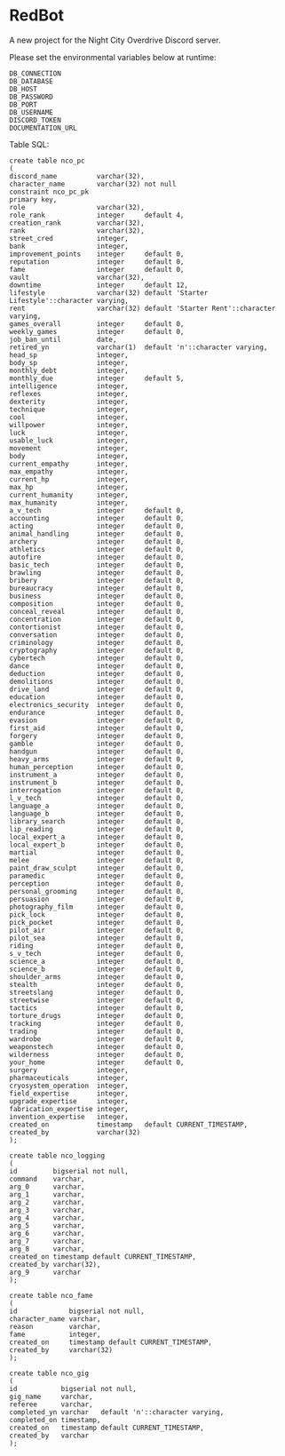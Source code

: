 # RedBot
A new project for the Night City Overdrive Discord server.

Please set the environmental variables below at runtime:

    DB_CONNECTION
    DB_DATABASE
    DB_HOST
    DB_PASSWORD
    DB_PORT
    DB_USERNAME
    DISCORD_TOKEN 
    DOCUMENTATION_URL

Table SQL:

    create table nco_pc
    (
    discord_name          varchar(32),
    character_name        varchar(32) not null
    constraint nco_pc_pk
    primary key,
    role                  varchar(32),
    role_rank             integer     default 4,
    creation_rank         varchar(32),
    rank                  varchar(32),
    street_cred           integer,
    bank                  integer,
    improvement_points    integer     default 0,
    reputation            integer     default 0,
    fame                  integer     default 0,
    vault                 varchar(32),
    downtime              integer     default 12,
    lifestyle             varchar(32) default 'Starter Lifestyle'::character varying,
    rent                  varchar(32) default 'Starter Rent'::character varying,
    games_overall         integer     default 0,
    weekly_games          integer     default 0,
    job_ban_until         date,
    retired_yn            varchar(1)  default 'n'::character varying,
    head_sp               integer,
    body_sp               integer,
    monthly_debt          integer,
    monthly_due           integer     default 5,
    intelligence          integer,
    reflexes              integer,
    dexterity             integer,
    technique             integer,
    cool                  integer,
    willpower             integer,
    luck                  integer,
    usable_luck           integer,
    movement              integer,
    body                  integer,
    current_empathy       integer,
    max_empathy           integer,
    current_hp            integer,
    max_hp                integer,
    current_humanity      integer,
    max_humanity          integer,
    a_v_tech              integer     default 0,
    accounting            integer     default 0,
    acting                integer     default 0,
    animal_handling       integer     default 0,
    archery               integer     default 0,
    athletics             integer     default 0,
    autofire              integer     default 0,
    basic_tech            integer     default 0,
    brawling              integer     default 0,
    bribery               integer     default 0,
    bureaucracy           integer     default 0,
    business              integer     default 0,
    composition           integer     default 0,
    conceal_reveal        integer     default 0,
    concentration         integer     default 0,
    contortionist         integer     default 0,
    conversation          integer     default 0,
    criminology           integer     default 0,
    cryptography          integer     default 0,
    cybertech             integer     default 0,
    dance                 integer     default 0,
    deduction             integer     default 0,
    demolitions           integer     default 0,
    drive_land            integer     default 0,
    education             integer     default 0,
    electronics_security  integer     default 0,
    endurance             integer     default 0,
    evasion               integer     default 0,
    first_aid             integer     default 0,
    forgery               integer     default 0,
    gamble                integer     default 0,
    handgun               integer     default 0,
    heavy_arms            integer     default 0,
    human_perception      integer     default 0,
    instrument_a          integer     default 0,
    instrument_b          integer     default 0,
    interrogation         integer     default 0,
    l_v_tech              integer     default 0,
    language_a            integer     default 0,
    language_b            integer     default 0,
    library_search        integer     default 0,
    lip_reading           integer     default 0,
    local_expert_a        integer     default 0,
    local_expert_b        integer     default 0,
    martial               integer     default 0,
    melee                 integer     default 0,
    paint_draw_sculpt     integer     default 0,
    paramedic             integer     default 0,
    perception            integer     default 0,
    personal_grooming     integer     default 0,
    persuasion            integer     default 0,
    photography_film      integer     default 0,
    pick_lock             integer     default 0,
    pick_pocket           integer     default 0,
    pilot_air             integer     default 0,
    pilot_sea             integer     default 0,
    riding                integer     default 0,
    s_v_tech              integer     default 0,
    science_a             integer     default 0,
    science_b             integer     default 0,
    shoulder_arms         integer     default 0,
    stealth               integer     default 0,
    streetslang           integer     default 0,
    streetwise            integer     default 0,
    tactics               integer     default 0,
    torture_drugs         integer     default 0,
    tracking              integer     default 0,
    trading               integer     default 0,
    wardrobe              integer     default 0,
    weaponstech           integer     default 0,
    wilderness            integer     default 0,
    your_home             integer     default 0,
    surgery               integer,
    pharmaceuticals       integer,
    cryosystem_operation  integer,
    field_expertise       integer,
    upgrade_expertise     integer,
    fabrication_expertise integer,
    invention_expertise   integer,
    created_on            timestamp   default CURRENT_TIMESTAMP,
    created_by            varchar(32)
    );

    create table nco_logging
    (
    id         bigserial not null,
    command    varchar,
    arg_0      varchar,
    arg_1      varchar,
    arg_2      varchar,
    arg_3      varchar,
    arg_4      varchar,
    arg_5      varchar,
    arg_6      varchar,
    arg_7      varchar,
    arg_8      varchar,
    created_on timestamp default CURRENT_TIMESTAMP,
    created_by varchar(32),
    arg_9      varchar
    );

    create table nco_fame
    (
    id             bigserial not null,
    character_name varchar,
    reason         varchar,
    fame           integer,
    created_on     timestamp default CURRENT_TIMESTAMP,
    created_by     varchar(32)
    );

    create table nco_gig
    (
    id           bigserial not null,
    gig_name     varchar,
    referee      varchar,
    completed_yn varchar   default 'n'::character varying,
    completed_on timestamp,
    created_on   timestamp default CURRENT_TIMESTAMP,
    created_by   varchar
    );